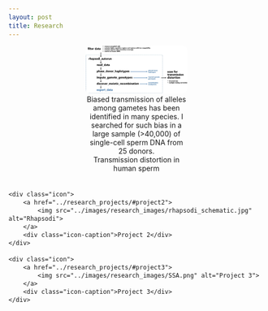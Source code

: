```yaml
---
layout: post
title: Research
---
```



<style>
    .icon-container {
        display: flex;
        justify-content: space-around;
        flex-wrap: wrap;
        max-width: 800px; /* Adjust maximum width as needed */
        margin: 0 auto; /* Center the container */
    }

    .icon {
        width: 200px; /* Adjust width as needed */
        text-align: center;
        margin-bottom: 20px; /* Adjust spacing between icons */
    }

    .icon img {
        width: 100%;
        height: auto;
        border-radius: 8px; /* Add border radius for rounded corners */
    }

    .icon-caption {
        font-size: 14px; /* Adjust font size for captions */
    }


</style>

<div class="icon-container">
    <div class="icon">
        <a href="../research_projects/#project1">
            <img src="../images/research_images/td_pipeline_schematic.jpg" alt="Transmission Distortion">
        </a>
        <div class="icon-caption">Biased transmission of alleles among gametes has been identified in many species. I searched for such bias in a large sample (>40,000) of single-cell sperm DNA from 25 donors.</div>
        <div class="icon-title">Transmission distortion in human sperm</div>
    </div>
    </div>

    <div class="icon">
        <a href="../research_projects/#project2">
            <img src="../images/research_images/rhapsodi_schematic.jpg" alt="Rhapsodi">
        </a>
        <div class="icon-caption">Project 2</div>
    </div>

    <div class="icon">
        <a href="../research_projects/#project3">
            <img src="../images/research_images/SSA.png" alt="Project 3">
        </a>
        <div class="icon-caption">Project 3</div>
    </div>
</div>
